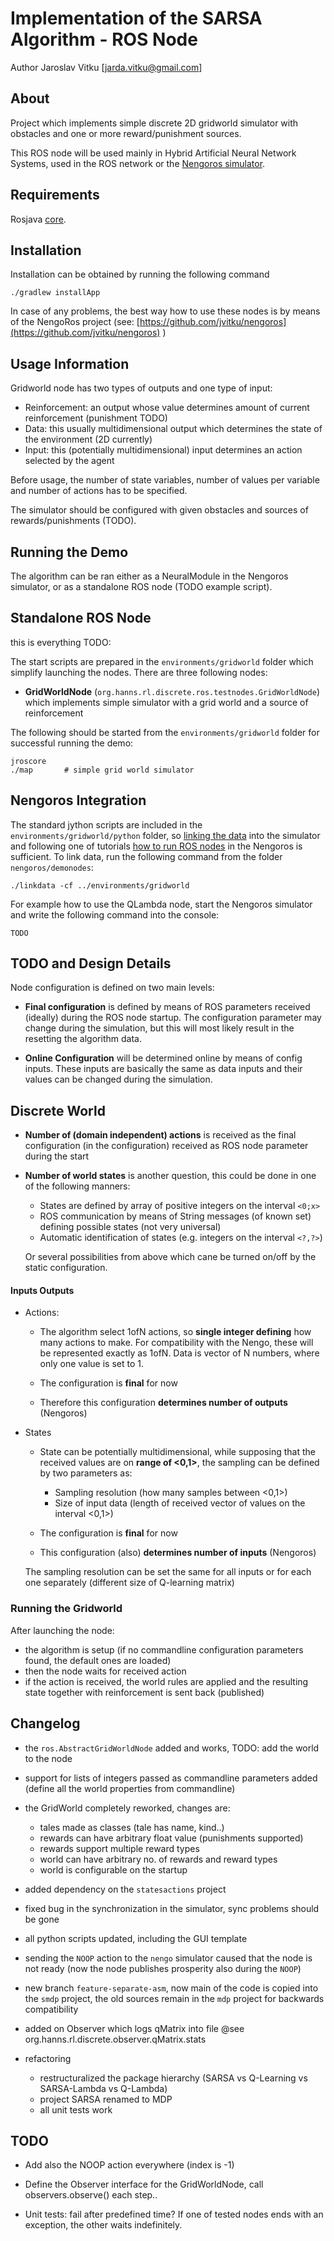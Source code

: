 Implementation of the SARSA Algorithm - ROS Node
====================================================

Author Jaroslav Vitku [jarda.vitku@gmail.com]

About
------

Project which implements simple discrete 2D gridworld simulator with obstacles and one or more reward/punishment sources.

This ROS node will be used mainly in Hybrid Artificial Neural Network Systems, used in the ROS network or the [Nengoros simulator](http://nengoros.wordpress.com). 


Requirements
------------------

Rosjava [core](https://github.com/jvitku/nengoros).

Installation
------------------

Installation can be obtained by running the following command

	./gradlew installApp

In case of any problems, the best way how to use these nodes is by means of the NengoRos project (see: [https://github.com/jvitku/nengoros](https://github.com/jvitku/nengoros) )

Usage Information 
----------------

Gridworld node has two types of outputs and one type of input:

* Reinforcement: an output whose value determines amount of current reinforcement (punishment TODO)
* Data: this usually multidimensional output which determines the state of the environment (2D currently)
* Input: this (potentially multidimensional) input determines an action selected by the agent


Before usage, the number of state variables, number of values per variable and number of actions has to be specified.

The simulator should be configured with given obstacles and sources of rewards/punishments (TODO).

Running the Demo
---------------------

The algorithm can be ran either as a NeuralModule in the Nengoros simulator, or as a standalone ROS node (TODO example script). 

## Standalone ROS Node

this is everything TODO: 

The start scripts are prepared in the `environments/gridworld` folder which simplify launching the nodes. There are three following nodes:

* **GridWorldNode** (`org.hanns.rl.discrete.ros.testnodes.GridWorldNode`) which implements simple simulator with a grid world and a source of reinforcement

The following should be started from the `environments/gridworld` folder for successful running the demo:

	jroscore
	./map		# simple grid world simulator

## Nengoros Integration

The standard jython scripts are included in the `environments/gridworld/python` folder, so [linking the data](http://nengoros.wordpress.com/tutorials/integrating-new-project-with-the-nengoros/) into the simulator and following one of tutorials [how to run ROS nodes](http://nengoros.wordpress.com/tutorials/demo-2-publisher-subscriber/) in the Nengoros is sufficient. To link data, run the following command from the folder `nengoros/demonodes`:

	./linkdata -cf ../environments/gridworld
	
For example how to use the QLambda node, start the Nengoros simulator and write the following command into the console:

	TODO

TODO and Design Details
-----------------------

Node configuration is defined on two main levels:

* **Final configuration** is defined by means of ROS parameters received (ideally) during the ROS node startup. The configuration parameter may change during the simulation, but this will most likely result in the resetting the algorithm data.

* **Online Configuration** will be determined online by means of config inputs. These inputs are basically the same as data inputs and their values can be changed during the simulation.

## Discrete World

* **Number of (domain independent) actions** is received as the final configuration (in the configuration) received as ROS node parameter during the start

* **Number of world states** is another question, this could be done in one of the following manners:

	* States are defined by array of positive integers on the interval `<0;x>`
 	* ROS communication by means of String messages (of known set) defining possible states (not very universal)
 	* Automatic identification of states (e.g. integers on the interval `<?,?>`)

	Or several possibilities from above which cane be turned on/off by the static configuration.


#### Inputs Outputs

* Actions:
	
	* The algorithm select 1ofN actions, so **single integer defining** how many actions to make. For compatibility with the Nengo, these will be represented exactly as 1ofN. Data is vector of N numbers, where only one value is set to 1. 
	
	* The configuration is **final** for now
	* Therefore this configuration **determines number of outputs** (Nengoros)

* States

	* State can be potentially multidimensional, while supposing that the received values are on **range of <0,1>**, the sampling can be defined by two parameters as:
	
		* Sampling resolution (how many samples between <0,1>)
		* Size of input data (length of received vector of values on the interval <0,1>)
		
	* The configuration is **final** for now
	* This configuration (also) **determines number of inputs** (Nengoros)
	
	The sampling resolution can be set the same for all inputs or for each one separately (different size of Q-learning matrix)
	
	
### Running the Gridworld

After launching the node:

* the algorithm is setup (if no commandline configuration parameters found, the default ones are loaded) 
* then the node waits for received action
* if the action is received, the world rules are applied and the resulting state together with reinforcement is sent back (published)

## Changelog

* the `ros.AbstractGridWorldNode` added and works, TODO: add the world to the node

* support for lists of integers passed as commandline parameters added (define all the world properties from commandline)

* the GridWorld completely reworked, changes are:

	* tales made as classes (tale has name, kind..)
	* rewards can have arbitrary float value (punishments supported)
	* rewards support multiple reward types
	* world can have arbitrary no. of rewards and reward types
	* world is configurable on the startup

* added dependency on the `statesactions` project

* fixed bug in the synchronization in the simulator, sync problems should be gone

* all python scripts updated, including the GUI template
	
* sending the `NOOP` action to the `nengo` simulator caused that the node is not ready (now the node publishes prosperity also during the `NOOP`)

* new branch `feature-separate-asm`, now main of the code is copied into the `smdp` project, the old sources remain in the `mdp` project for backwards compatibility 

* added on Observer which logs qMatrix into file @see org.hanns.rl.discrete.observer.qMatrix.stats

* refactoring

	- restructuralized the package hierarchy (SARSA vs Q-Learning vs SARSA-Lambda vs Q-Lambda)
	- project SARSA renamed to MDP
	- all unit tests work


## TODO


* Add also the NOOP action everywhere (index is -1)
		
* Define the Observer interface for the GridWorldNode, call observers.observe() each step..

* Unit tests: fail after predefined time? If one of tested nodes ends with an exception, the other waits indefinitely.


